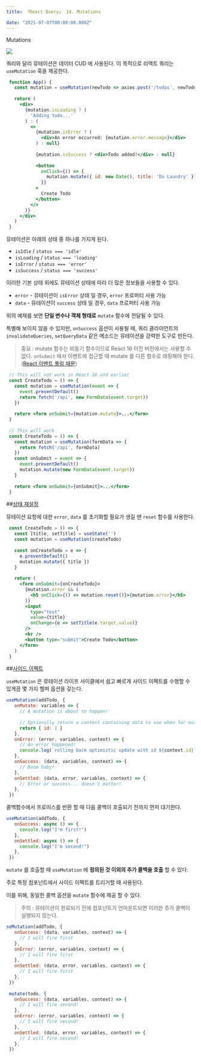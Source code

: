 ```yaml
---
title: 「React Query」 14. Mutations

date: "2021-07-07T00:00:00.000Z"
---
```


Mutations

<!-- more -->

![](https://github.com/tannerlinsley/react-query/raw/master/media/repo-dark.png)

쿼리와 달리 뮤테이션은 데이터 CUD 에 사용된다. 이 목적으로 리액트 쿼리는 `useMutation` 훅을 제공한다.

```jsx
 function App() {
   const mutation = useMutation(newTodo => axios.post('/todos', newTodo))
 
   return (
     <div>
       {mutation.isLoading ? (
         'Adding todo...'
       ) : (
         <>
           {mutation.isError ? (
             <div>An error occurred: {mutation.error.message}</div>
           ) : null}
 
           {mutation.isSuccess ? <div>Todo added!</div> : null}
 
           <button
             onClick={() => {
               mutation.mutate({ id: new Date(), title: 'Do Laundry' })
             }}
           >
             Create Todo
           </button>
         </>
       )}
     </div>
   )
 }
```

뮤테이션은 아래의 상태 중 하나를 가지게 된다.

- `isIdle` / `status === 'idle'`
- `isLoading` / `status === 'loading'`
- `isError` / `status === 'error'`
- `isSuccess` / `status === 'success'`

이러한 기본 상태 외에도 뮤테이션 상태에 따라 더 많은 정보들을 사용할 수 있다.

- `error` - 뮤테이션이 `isError` 상태 일 경우, `error` 프로퍼티 사용 가능
- `data` - 뮤테이션이 `success` 상태 일 경우, `data` 프로퍼티 사용 가능

위의 예제를 보면 **단일 변수나 객체 형태로** `mutate` 함수에 전달될 수 있다.

특별해 보이지 않을 수 있지만, `onSuccess` 옵션이 사용될 때, 쿼리 클라이언트의 `invalidateQueries`, `setQueryData` 같은 메소드는 뮤테이션을 강력한 도구로 만든다.

> 중요 : mutate 함수는 비동기 함수이므로 React 16 이전 버전에서는 사용할 수 없다. `onSubmit` 에서 이벤트에 접근할 때 mutate 를 다른 함수로 래핑해야 한다. ([React 이벤트 풀링 때문](https://reactjs.org/docs/legacy-event-pooling.html))

```jsx
 // This will not work in React 16 and earlier
 const CreateTodo = () => {
   const mutation = useMutation(event => {
     event.preventDefault()
     return fetch('/api', new FormData(event.target))
   })
 
   return <form onSubmit={mutation.mutate}>...</form>
 }
 
 // This will work
 const CreateTodo = () => {
   const mutation = useMutation(formData => {
     return fetch('/api', formData)
   })
   const onSubmit = event => {
     event.preventDefault()
     mutation.mutate(new FormData(event.target))
   }
 
   return <form onSubmit={onSubmit}>...</form>
 }
```

##[상태 재설정](https://react-query.tanstack.com/guides/mutations#resetting-mutation-state)

뮤테이션 요청에 대한 `error`, `data` 를 초기화할 필요가 생길 땐 `reset` 함수를 사용한다.

```jsx
 const CreateTodo = () => {
   const [title, setTitle] = useState('')
   const mutation = useMutation(createTodo)
 
   const onCreateTodo = e => {
     e.preventDefault()
     mutation.mutate({ title })
   }
 
   return (
     <form onSubmit={onCreateTodo}>
       {mutation.error && (
         <h5 onClick={() => mutation.reset()}>{mutation.error}</h5>
       )}
       <input
         type="text"
         value={title}
         onChange={e => setTitle(e.target.value)}
       />
       <br />
       <button type="submit">Create Todo</button>
     </form>
   )
 }
```

##[사이드 이펙트](https://react-query.tanstack.com/guides/mutations#mutation-side-effects)

`useMutation` 은 뮤테이션 라이프 사이클에서 쉽고 빠르게 사이드 이펙트를 수행할 수 있게끔 몇 가지 헬퍼 옵션을 갖는다.

```jsx
useMutation(addTodo, {
   onMutate: variables => {
     // A mutation is about to happen!
 
     // Optionally return a context containing data to use when for example rolling back
     return { id: 1 }
   },
   onError: (error, variables, context) => {
     // An error happened!
     console.log(`rolling back optimistic update with id ${context.id}`)
   },
   onSuccess: (data, variables, context) => {
     // Boom baby!
   },
   onSettled: (data, error, variables, context) => {
     // Error or success... doesn't matter!
   },
 })
```

콜백함수에서 프로미스를 반환 할 때 다음 콜백이 호출되기 전까지 먼저 대기한다.

```jsx
useMutation(addTodo, {
   onSuccess: async () => {
     console.log("I'm first!")
   },
   onSettled: async () => {
     console.log("I'm second!")
   },
 })
```

`mutate` 를 호출할 때 `useMutation` 에 **정의된 것 이외의 추가 콜백을 호출** 할 수 있다.

주로 특정 컴포넌트에서 사이드 이펙트를 트리거할 때 사용된다.

이를 위해, 동일한 콜백 옵션을 `mutate` 함수에 제공 할 수 있다.

> 주의 : 뮤테이션이 완료되기 전에 컴포넌트가 언마운트되면 이러한 추가 콜백이 실행되지 않는다.

```jsx
seMutation(addTodo, {
   onSuccess: (data, variables, context) => {
     // I will fire first
   },
   onError: (error, variables, context) => {
     // I will fire first
   },
   onSettled: (data, error, variables, context) => {
     // I will fire first
   },
 })
 
 mutate(todo, {
   onSuccess: (data, variables, context) => {
     // I will fire second!
   },
   onError: (error, variables, context) => {
     // I will fire second!
   },
   onSettled: (data, error, variables, context) => {
     // I will fire second!
   },
 })
```

